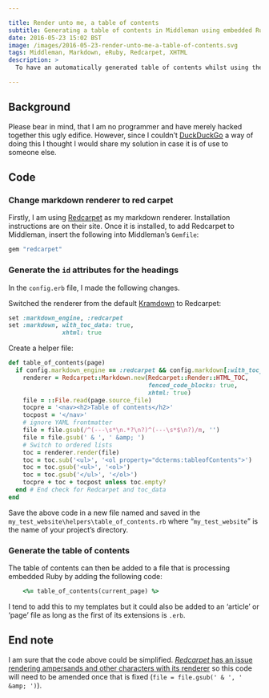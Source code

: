 ```yaml
---

title: Render unto me, a table of contents
subtitle: Generating a table of contents in Middleman using embedded Ruby
date: 2016-05-23 15:02 BST
image: /images/2016-05-23-render-unto-me-a-table-of-contents.svg
tags: Middleman, Markdown, eRuby, Redcarpet, XHTML
description: >
  To have an automatically generated table of contents whilst using the <a href="https://middlemanapp.com">Middleman</a> static site generator with Embedded Ruby for templates/layouts and markdown for simple formatting, I have made some modifications to a vanilla install of Middleman.

---
```


## Background

Please bear in mind, that I am no programmer and have merely hacked together this ugly edifice. However, since I couldn’t [DuckDuckGo](https://duckduckgo.com) a way of doing this I thought I would share my solution in case it is of use to someone else.

## Code

### Change markdown renderer to red carpet

Firstly, I am using [Redcarpet](https://github.com/vmg/redcarpet) as my markdown renderer. Installation instructions are on their site. Once it is installed, to add Redcarpet to Middleman, insert the following into Middleman’s `Gemfile`:

``` ruby
gem "redcarpet"
```

### Generate the `id` attributes for the headings

In the `config.erb` file, I made the following changes.

Switched the renderer from the default [Kramdown](http://kramdown.gettalong.org) to Redcarpet:

``` ruby
set :markdown_engine, :redcarpet
set :markdown, with_toc_data: true,
               xhtml: true
```

Create a helper file:

``` ruby
def table_of_contents(page)
  if config.markdown_engine == :redcarpet && config.markdown[:with_toc_data]
    renderer = Redcarpet::Markdown.new(Redcarpet::Render::HTML_TOC,
                                       fenced_code_blocks: true,
                                       xhtml: true)
    file = ::File.read(page.source_file)
    tocpre = '<nav><h2>Table of contents</h2>'
    tocpost = '</nav>'
    # ignore YAML frontmatter
    file = file.gsub(/^(---\s*\n.*?\n?)^(---\s*$\n?)/m, '')
    file = file.gsub(' & ', ' &amp; ')
    # Switch to ordered lists
    toc = renderer.render(file)
    toc = toc.sub('<ul>', '<ol property="dcterms:tableofContents">')
    toc = toc.gsub('<ul>', '<ol>')
    toc = toc.gsub('</ul>', '</ol>')
    tocpre + toc + tocpost unless toc.empty?
  end # End check for Redcarpet and toc_data
end

```

Save the above code in a new file named  and saved in the `my_test_website\helpers\table_of_contents.rb` where “`my_test_website`” is the name of your project’s directory.

### Generate the table of contents

The table of contents can then be added to a file that is processing embedded Ruby by adding the following code:

``` ruby
	<%= table_of_contents(current_page) %>
```

I tend to add this to my templates but it could also be added to an ‘article’ or ‘page’ file as long as the first of its extensions is `.erb`.

## End note

I am sure that the code above could be simplified. [*Redcarpet* has an issue rendering ampersands and other characters with its renderer](https://github.com/vmg/redcarpet/issues/529) so this code will need to be amended once that is fixed (`file = file.gsub(' & ', ' &amp; ')`).